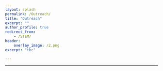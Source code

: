 ```yaml
---
layout: splash
permalink: /Outreach/
title: "Outreach"
excerpt: ""
author_profile: true
redirect_from: 
    - /STEM/
header: 
    overlay_image: /2.png
excerpt: "tbc"

---
```


<!--

Outreach page: 
 1. Twitch - link, description, embedding? Live schedule? Past papers covered,  
 2. STEM Ambassador - list of past involvements -
 3. Bathematicians? Talk to Waleed if new host required
 4. Talks - past experiences and opportuinities
 
 How embed do
 layout design - use html or markdown format?
 
 -->
---